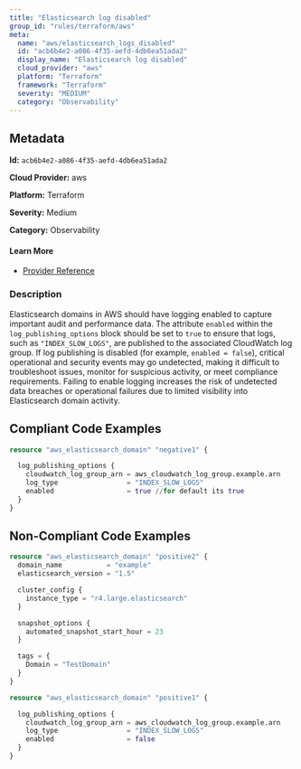 ```yaml
---
title: "Elasticsearch log disabled"
group_id: "rules/terraform/aws"
meta:
  name: "aws/elasticsearch_logs_disabled"
  id: "acb6b4e2-a086-4f35-aefd-4db6ea51ada2"
  display_name: "Elasticsearch log disabled"
  cloud_provider: "aws"
  platform: "Terraform"
  framework: "Terraform"
  severity: "MEDIUM"
  category: "Observability"
---
```

## Metadata

**Id:** `acb6b4e2-a086-4f35-aefd-4db6ea51ada2`

**Cloud Provider:** aws

**Platform:** Terraform

**Severity:** Medium

**Category:** Observability

#### Learn More

 - [Provider Reference](https://registry.terraform.io/providers/hashicorp/aws/latest/docs/resources/elasticsearch_domain#log_publishing_options)

### Description

 Elasticsearch domains in AWS should have logging enabled to capture important audit and performance data. The attribute `enabled` within the `log_publishing_options` block should be set to `true` to ensure that logs, such as `"INDEX_SLOW_LOGS"`, are published to the associated CloudWatch log group. If log publishing is disabled (for example, `enabled = false`), critical operational and security events may go undetected, making it difficult to troubleshoot issues, monitor for suspicious activity, or meet compliance requirements. Failing to enable logging increases the risk of undetected data breaches or operational failures due to limited visibility into Elasticsearch domain activity.


## Compliant Code Examples
```terraform
resource "aws_elasticsearch_domain" "negative1" {

  log_publishing_options {
    cloudwatch_log_group_arn = aws_cloudwatch_log_group.example.arn
    log_type                 = "INDEX_SLOW_LOGS"
    enabled                  = true //for default its true
  }
}

```
## Non-Compliant Code Examples
```terraform
resource "aws_elasticsearch_domain" "positive2" {
  domain_name           = "example"
  elasticsearch_version = "1.5"

  cluster_config {
    instance_type = "r4.large.elasticsearch"
  }

  snapshot_options {
    automated_snapshot_start_hour = 23
  }

  tags = {
    Domain = "TestDomain"
  }
}

```

```terraform
resource "aws_elasticsearch_domain" "positive1" {

  log_publishing_options {
    cloudwatch_log_group_arn = aws_cloudwatch_log_group.example.arn
    log_type                 = "INDEX_SLOW_LOGS"
    enabled                  = false
  }
}

```